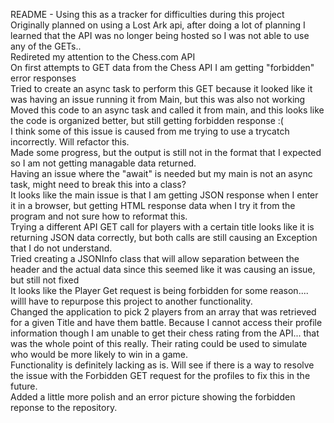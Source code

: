 README - Using this as a tracker for difficulties during this project <br>
Originally planned on using a Lost Ark api, after doing a lot of planning I learned that the API was no longer being hosted so I was not able to use any of the GETs.. <br>
Redireted my attention to the Chess.com API<br>
On first attempts to GET data from the Chess API I am getting "forbidden" error responses<br>
Tried to create an async task to perform this GET because it looked like it was having an issue running it from Main, but this was also not working<br>
Moved this code to an async task and called it from main, and this looks like the code is organized better, but still getting forbidden response :(<br>
I think some of this issue is caused from me trying to use a trycatch incorrectly. Will refactor this.<br>
Made some progress, but the output is still not in the format that I expected so I am not getting managable data returned.<br>
Having an issue where the "await" is needed but my main is not an async task, might need to break this into a class?<br>
It looks like the main issue is that I am getting JSON response when I enter it in a browser, but getting HTML response data when I try it from the program and not sure how to reformat this.<br>
Trying a different API GET call for players with a certain title looks like it is returning JSON data correctly, but both calls are still causing an Exception that I do not understand. <br>
Tried creating a JSONInfo class that will allow separation between the header and the actual data since this seemed like it was causing an issue, but still not fixed <br>
It looks like the Player Get request is being forbidden for some reason.... willl have to repurpose this project to another functionality. <br>
Changed the application to pick 2 players from an array that was retrieved for a given Title and have them battle. Because I cannot access their profile information though I am unable to get their chess rating from the API... that was the whole point of this really. Their rating could be used to simulate who would be more likely to win in a game. <br>
Functionality is definitely lacking as is. Will see if there is a way to resolve the issue with the Forbidden GET request for the profiles to fix this in the future.<br>
Added a little more polish and an error picture showing the forbidden reponse to the repository. <br>
